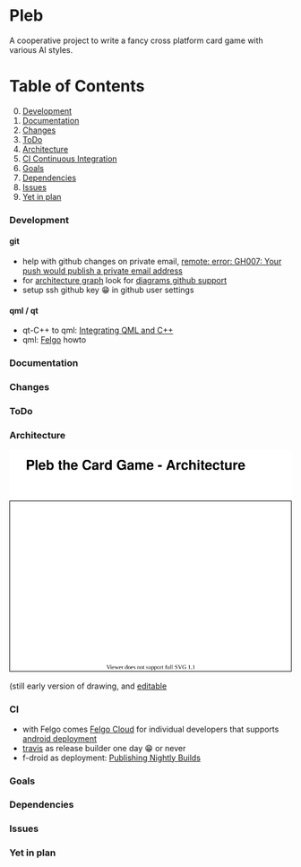 # Pleb
A cooperative project to write a fancy cross platform card game with various AI styles.

# Table of Contents
0. [Development](#development)
1. [Documentation](#documentation)
2. [Changes](#changes)
3. [ToDo](#todo)
4. [Architecture](#architecture)
5. [CI Continuous Integration](#CI)
6. [Goals](#goals)
7. [Dependencies](#dependencies)
8. [Issues](#issues)
9. [Yet in plan](#yet-in-plan)

### Development

#### git
* help with github changes on private email,  [remote: error: GH007: Your push would publish a private email address](https://www.masterdevops.eu/2019/04/14/git-error-gh007-your-push-would-publish-a-private-email-address/)
* for [architecture graph](#development) look for [diagrams github support](https://www.diagrams.net/blog/github-support)
* setup ssh github key :grin: in github user settings

#### qml / qt
* qt-C++ to qml: [Integrating QML and C++](https://doc.qt.io/qt-5/qtqml-cppintegration-topic.html)
* qml: [Felgo](https://felgo.com/apps/avoid-cpp-models-qt) howto

### Documentation

### Changes

### ToDo

### Architecture
![Diagram](PlebArchitecture.svg)

(still early version of drawing, and [editable](https://app.diagrams.net/?mode=github)

### CI
* with Felgo comes [Felgo Cloud](https://felgo.com/pricing) for individual developers that supports [android deployment](https://felgo.com/doc/felgo-deployment-android/)
* [travis](https://travis-ci.org/) as release builder one day :grin: or never
* f-droid as deployment: [Publishing Nightly Builds](https://f-droid.org/de/docs/Publishing_Nightly_Builds/)

### Goals

### Dependencies

### Issues

### Yet in plan
